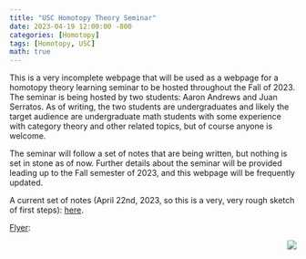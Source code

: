 ```yaml
---
title: "USC Homotopy Theory Seminar"
date: 2023-04-19 12:00:00 -800
categories: [Homotopy]
tags: [Homotopy, USC]
math: true
---
```



This is a very incomplete webpage that will be used as a webpage for a homotopy theory learning seminar to be hosted throughout the Fall of 2023. The seminar is being hosted by two students: Aaron Andrews and Juan Serratos. As of writing, the two students are undergraduates and likely the target audience are undergraduate math students with some experience with category theory and other related topics, but of course anyone is welcome.


The seminar will follow a set of notes that are being written, but nothing is set in stone as of now. Further details about the seminar will be provided leading up to the Fall semester of 2023, and this webpage will be frequently updated.


A current set of notes (April 22nd, 2023, so this is a very, very rough sketch of first steps): <a href="https://notsatos.github.io/files/homotopy_seminar.pdf">here</a>.



<a href="https://notsatos.github.io/files/ht_seminar_flyer.pdf">Flyer</a>:   

<img style="float: right;" src="https://notsatos.github.io/files/flyer_image.png">